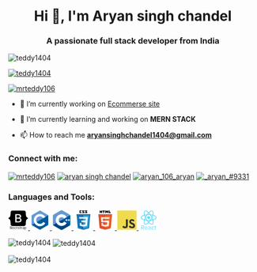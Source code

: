 <h1 align="center">Hi 👋, I'm Aryan singh chandel</h1>
<h3 align="center">A passionate full stack developer from India</h3>

<p align="left"> <img src="https://komarev.com/ghpvc/?username=teddy1404&label=Profile%20views&color=0e75b6&style=flat" alt="teddy1404" /> </p>

<p align="left"> <a href="https://github.com/ryo-ma/github-profile-trophy"><img src="https://github-profile-trophy.vercel.app/?username=teddy1404" alt="teddy1404" /></a> </p>

<p align="left"> <a href="https://twitter.com/mrteddy106" target="blank"><img src="https://img.shields.io/twitter/follow/mrteddy106?logo=twitter&style=for-the-badge" alt="mrteddy106" /></a> </p>

- 🔭 I’m currently working on [Ecommerse site](https://github.com/Teddy1404/Ecommerce_sitee)

- 🌱 I’m currently learning and working on **MERN STACK**

- 📫 How to reach me **aryansinghchandel1404@gmail.com**

<h3 align="left">Connect with me:</h3>
<p align="left">
<a href="https://twitter.com/mrteddy106" target="blank"><img align="center" src="https://raw.githubusercontent.com/rahuldkjain/github-profile-readme-generator/master/src/images/icons/Social/twitter.svg" alt="mrteddy106" height="30" width="40" /></a>
<a href="https://linkedin.com/in/aryan singh chandel" target="blank"><img align="center" src="https://raw.githubusercontent.com/rahuldkjain/github-profile-readme-generator/master/src/images/icons/Social/linked-in-alt.svg" alt="aryan singh chandel" height="30" width="40" /></a>
<a href="https://instagram.com/aryan_106_aryan" target="blank"><img align="center" src="https://raw.githubusercontent.com/rahuldkjain/github-profile-readme-generator/master/src/images/icons/Social/instagram.svg" alt="aryan_106_aryan" height="30" width="40" /></a>
<a href="https://discord.gg/_aryan_#9331" target="blank"><img align="center" src="https://raw.githubusercontent.com/rahuldkjain/github-profile-readme-generator/master/src/images/icons/Social/discord.svg" alt="_aryan_#9331" height="30" width="40" /></a>
</p>

<h3 align="left">Languages and Tools:</h3>
<p align="left"> <a href="https://getbootstrap.com" target="_blank" rel="noreferrer"> <img src="https://raw.githubusercontent.com/devicons/devicon/master/icons/bootstrap/bootstrap-plain-wordmark.svg" alt="bootstrap" width="40" height="40"/> </a> <a href="https://www.cprogramming.com/" target="_blank" rel="noreferrer"> <img src="https://raw.githubusercontent.com/devicons/devicon/master/icons/c/c-original.svg" alt="c" width="40" height="40"/> </a> <a href="https://www.w3schools.com/cpp/" target="_blank" rel="noreferrer"> <img src="https://raw.githubusercontent.com/devicons/devicon/master/icons/cplusplus/cplusplus-original.svg" alt="cplusplus" width="40" height="40"/> </a> <a href="https://www.w3schools.com/css/" target="_blank" rel="noreferrer"> <img src="https://raw.githubusercontent.com/devicons/devicon/master/icons/css3/css3-original-wordmark.svg" alt="css3" width="40" height="40"/> </a> <a href="https://www.w3.org/html/" target="_blank" rel="noreferrer"> <img src="https://raw.githubusercontent.com/devicons/devicon/master/icons/html5/html5-original-wordmark.svg" alt="html5" width="40" height="40"/> </a> <a href="https://developer.mozilla.org/en-US/docs/Web/JavaScript" target="_blank" rel="noreferrer"> <img src="https://raw.githubusercontent.com/devicons/devicon/master/icons/javascript/javascript-original.svg" alt="javascript" width="40" height="40"/> </a> <a href="https://reactjs.org/" target="_blank" rel="noreferrer"> <img src="https://raw.githubusercontent.com/devicons/devicon/master/icons/react/react-original-wordmark.svg" alt="react" width="40" height="40"/> </a> </p>

<p><img align="left" src="https://github-readme-stats.vercel.app/api/top-langs?username=teddy1404&show_icons=true&locale=en&layout=compact" alt="teddy1404" /></p>

<p>&nbsp;<img align="center" src="https://github-readme-stats.vercel.app/api?username=teddy1404&show_icons=true&locale=en" alt="teddy1404" /></p>

<p><img align="center" src="https://github-readme-streak-stats.herokuapp.com/?user=teddy1404&" alt="teddy1404" /></p>
